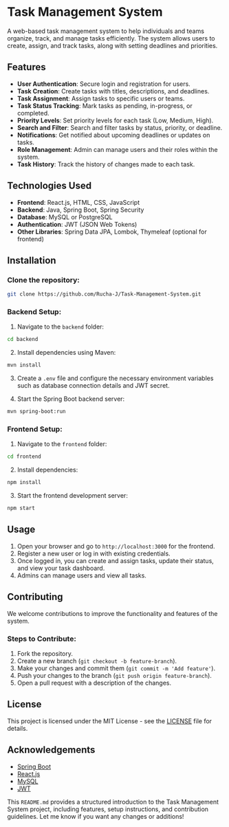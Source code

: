 
# Task Management System

A web-based task management system to help individuals and teams organize, track, and manage tasks efficiently. The system allows users to create, assign, and track tasks, along with setting deadlines and priorities.

## Features

- **User Authentication**: Secure login and registration for users.
- **Task Creation**: Create tasks with titles, descriptions, and deadlines.
- **Task Assignment**: Assign tasks to specific users or teams.
- **Task Status Tracking**: Mark tasks as pending, in-progress, or completed.
- **Priority Levels**: Set priority levels for each task (Low, Medium, High).
- **Search and Filter**: Search and filter tasks by status, priority, or deadline.
- **Notifications**: Get notified about upcoming deadlines or updates on tasks.
- **Role Management**: Admin can manage users and their roles within the system.
- **Task History**: Track the history of changes made to each task.
  
## Technologies Used

- **Frontend**: React.js, HTML, CSS, JavaScript
- **Backend**: Java, Spring Boot, Spring Security
- **Database**: MySQL or PostgreSQL
- **Authentication**: JWT (JSON Web Tokens)
- **Other Libraries**: Spring Data JPA, Lombok, Thymeleaf (optional for frontend)

## Installation

### Clone the repository:

```bash
git clone https://github.com/Rucha-J/Task-Management-System.git
```

### Backend Setup:

1. Navigate to the `backend` folder:

```bash
cd backend
```

2. Install dependencies using Maven:

```bash
mvn install
```

3. Create a `.env` file and configure the necessary environment variables such as database connection details and JWT secret.

4. Start the Spring Boot backend server:

```bash
mvn spring-boot:run
```

### Frontend Setup:

1. Navigate to the `frontend` folder:

```bash
cd frontend
```

2. Install dependencies:

```bash
npm install
```

3. Start the frontend development server:

```bash
npm start
```

## Usage

1. Open your browser and go to `http://localhost:3000` for the frontend.
2. Register a new user or log in with existing credentials.
3. Once logged in, you can create and assign tasks, update their status, and view your task dashboard.
4. Admins can manage users and view all tasks.

## Contributing

We welcome contributions to improve the functionality and features of the system.

### Steps to Contribute:

1. Fork the repository.
2. Create a new branch (`git checkout -b feature-branch`).
3. Make your changes and commit them (`git commit -m 'Add feature'`).
4. Push your changes to the branch (`git push origin feature-branch`).
5. Open a pull request with a description of the changes.

## License

This project is licensed under the MIT License - see the [LICENSE](LICENSE) file for details.

## Acknowledgements

- [Spring Boot](https://spring.io/projects/spring-boot)
- [React.js](https://reactjs.org/)
- [MySQL](https://www.mysql.com/)
- [JWT](https://jwt.io/)

This `README.md` provides a structured introduction to the Task Management System project, including features, setup instructions, and contribution guidelines. Let me know if you want any changes or additions!
